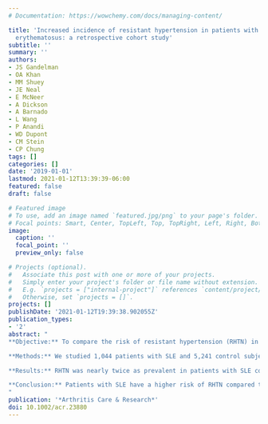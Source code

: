 ```yaml
---
# Documentation: https://wowchemy.com/docs/managing-content/

title: 'Increased incidence of resistant hypertension in patients with systemic lupus
  erythematosus: a retrospective cohort study'
subtitle: ''
summary: ''
authors:
- JS Gandelman
- OA Khan
- MM Shuey
- JE Neal
- E McNeer
- A Dickson
- A Barnado
- L Wang
- P Anandi
- WD Dupont
- CM Stein
- CP Chung
tags: []
categories: []
date: '2019-01-01'
lastmod: 2021-01-12T13:39:39-06:00
featured: false
draft: false

# Featured image
# To use, add an image named `featured.jpg/png` to your page's folder.
# Focal points: Smart, Center, TopLeft, Top, TopRight, Left, Right, BottomLeft, Bottom, BottomRight.
image:
  caption: ''
  focal_point: ''
  preview_only: false

# Projects (optional).
#   Associate this post with one or more of your projects.
#   Simply enter your project's folder or file name without extension.
#   E.g. `projects = ["internal-project"]` references `content/project/deep-learning/index.md`.
#   Otherwise, set `projects = []`.
projects: []
publishDate: '2021-01-12T19:39:38.902055Z'
publication_types:
- '2'
abstract: "
**Objective:** To compare the risk of resistant hypertension (RHTN) in patients with systemic lupus erythematosus (SLE) and in controls without SLE, and to define factors associated with RHTN in patients with SLE. <br /><br />

**Methods:** We studied 1,044 patients with SLE and 5,241 control subjects using de‐identified electronic health records from a tertiary care center. SLE was defined as ≥4 International Classification of Diseases, Ninth Revision codes for SLE and antinuclear antibody titer ≥1:160. RHTN was defined as uncontrolled blood pressure on 3 antihypertensive medications or requiring 4 or more antihypertensives to attain control. First, we compared the risk of RHTN between groups. Second, we examined the association between RHTN and all‐cause mortality in patients with SLE. <br /><br />

**Results:** RHTN was nearly twice as prevalent in patients with SLE compared to control subjects (10.2% and 5.3%, respectively), with an incidence rate of 10.2 versus 6.1 cases per 1,000 person‐years of observation (hazard ratio [HR] 1.72 [95% confidence interval 1.28–2.30]; P < 0.001, adjusted for age, sex, race, baseline end‐stage renal disease [ESRD], creatinine, and calendar year). In patients with SLE, we found associations between RHTN and black race, lower renal function, hypercholesterolemia, and increased inflammatory markers. RHTN was associated with a significantly higher mortality risk (HR 2.91, P = 0.0005) after adjustment for age, sex, race, calendar year, creatinine, baseline ESRD, and number of visits. <br /><br />

**Conclusion:** Patients with SLE have a higher risk of RHTN compared to frequency‐matched controls, independent of multiple covariates. RHTN is an important comorbidity for clinicians to recognize in SLE, because it is associated with a higher risk of mortality.
"
publication: '*Arthritis Care & Research*'
doi: 10.1002/acr.23880
---
```

